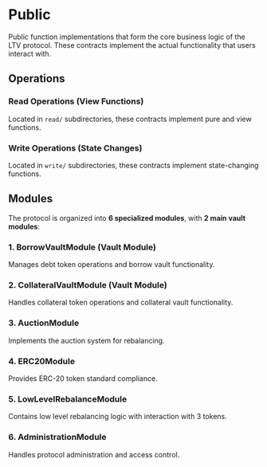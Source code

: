 # Public

Public function implementations that form the core business logic of the LTV protocol. These contracts implement the actual functionality that users interact with.

## Operations

### Read Operations (View Functions)
Located in `read/` subdirectories, these contracts implement pure and view functions.

### Write Operations (State Changes)
Located in `write/` subdirectories, these contracts implement state-changing functions.

## Modules

The protocol is organized into **6 specialized modules**, with **2 main vault modules**:

### 1. **BorrowVaultModule** (Vault Module)
Manages debt token operations and borrow vault functionality.

### 2. **CollateralVaultModule** (Vault Module)
Handles collateral token operations and collateral vault functionality.

### 3. **AuctionModule**
Implements the auction system for rebalancing.

### 4. **ERC20Module**
Provides ERC-20 token standard compliance.

### 5. **LowLevelRebalanceModule**
Contains low level rebalancing logic with interaction with 3 tokens.

### 6. **AdministrationModule**
Handles protocol administration and access control.
